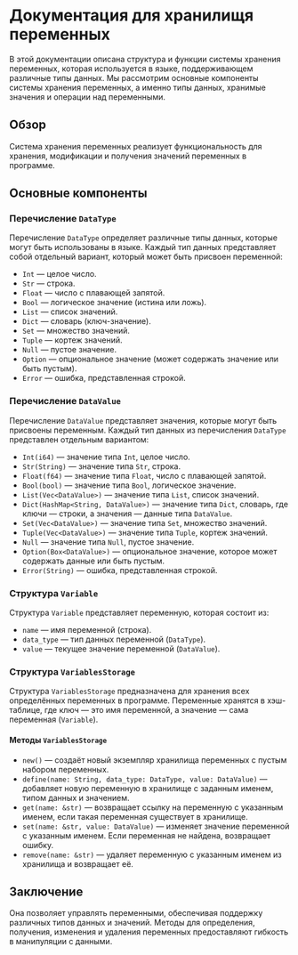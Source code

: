 # Документация для хранилищя переменных

В этой документации описана структура и функции системы хранения переменных, которая используется в языке, поддерживающем различные типы данных. Мы рассмотрим основные компоненты системы хранения переменных, а именно типы данных, хранимые значения и операции над переменными.

## Обзор

Система хранения переменных реализует функциональность для хранения, модификации и получения значений переменных в программе.

## Основные компоненты

### Перечисление `DataType`

Перечисление `DataType` определяет различные типы данных, которые могут быть использованы в языке. Каждый тип данных представляет собой отдельный вариант, который может быть присвоен переменной:

- `Int` — целое число.
- `Str` — строка.
- `Float` — число с плавающей запятой.
- `Bool` — логическое значение (истина или ложь).
- `List` — список значений.
- `Dict` — словарь (ключ-значение).
- `Set` — множество значений.
- `Tuple` — кортеж значений.
- `Null` — пустое значение.
- `Option` — опциональное значение (может содержать значение или быть пустым).
- `Error` — ошибка, представленная строкой.

### Перечисление `DataValue`

Перечисление `DataValue` представляет значения, которые могут быть присвоены переменным. Каждый тип данных из перечисления `DataType` представлен отдельным вариантом:

- `Int(i64)` — значение типа `Int`, целое число.
- `Str(String)` — значение типа `Str`, строка.
- `Float(f64)` — значение типа `Float`, число с плавающей запятой.
- `Bool(bool)` — значение типа `Bool`, логическое значение.
- `List(Vec<DataValue>)` — значение типа `List`, список значений.
- `Dict(HashMap<String, DataValue>)` — значение типа `Dict`, словарь, где ключи — строки, а значения — данные типа `DataValue`.
- `Set(Vec<DataValue>)` — значение типа `Set`, множество значений.
- `Tuple(Vec<DataValue>)` — значение типа `Tuple`, кортеж значений.
- `Null` — значение типа `Null`, пустое значение.
- `Option(Box<DataValue>)` — опциональное значение, которое может содержать данные или быть пустым.
- `Error(String)` — ошибка, представленная строкой.

### Структура `Variable`

Структура `Variable` представляет переменную, которая состоит из:

- `name` — имя переменной (строка).
- `data_type` — тип данных переменной (`DataType`).
- `value` — текущее значение переменной (`DataValue`).

### Структура `VariablesStorage`

Структура `VariablesStorage` предназначена для хранения всех определённых переменных в программе. Переменные хранятся в хэш-таблице, где ключ — это имя переменной, а значение — сама переменная (`Variable`).

#### Методы `VariablesStorage`

- `new()` — создаёт новый экземпляр хранилища переменных с пустым набором переменных.
- `define(name: String, data_type: DataType, value: DataValue)` — добавляет новую переменную в хранилище с заданным именем, типом данных и значением.
- `get(name: &str)` — возвращает ссылку на переменную с указанным именем, если такая переменная существует в хранилище.
- `set(name: &str, value: DataValue)` — изменяет значение переменной с указанным именем. Если переменная не найдена, возвращает ошибку.
- `remove(name: &str)` — удаляет переменную с указанным именем из хранилища и возвращает её.

## Заключение

Она позволяет управлять переменными, обеспечивая поддержку различных типов данных и значений. Методы для определения, получения, изменения и удаления переменных предоставляют гибкость в манипуляции с данными.